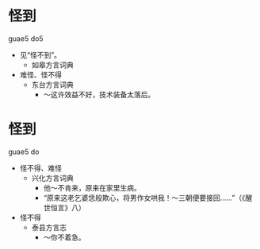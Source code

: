 







# 怪到
guae5 do5
+ 见“怪不到”。
  * 如皋方言词典
+ 难怪、怪不得
  * 东台方言词典
    - ～这许效益不好，技术装备太落后。

# 怪到
guae5 do
+ 怪不得、难怪
  * 兴化方言词典
    - 他～不肯来，原来在家里生病。
    - “原来这老乞婆恁般欺心，将男作女哄我！～三朝便要接回……”（《醒世恒言》八）
+ 怪不得
  * 泰县方言志
    - ～你不着急。
